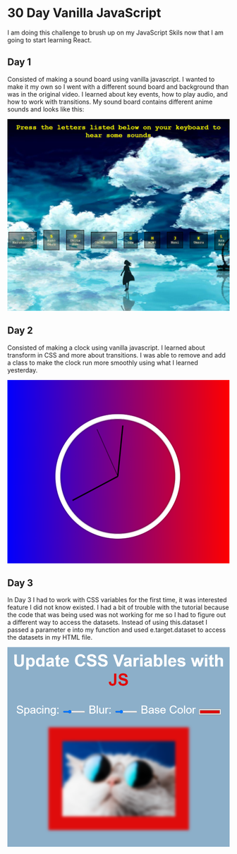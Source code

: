 # 30 Day Vanilla JavaScript

I am doing this challenge to brush up on my JavaScript Skils now that I am going to start learning React.

## Day 1

Consisted of making a sound board using vanilla javascript. I wanted to make it my own so I
went with a different sound board and background than was in the original video. I learned about key events, how to play audio, and how to work with transitions. My sound
board contains different anime sounds and looks like this:

![Alt text](ReadMeImg/DayOneImg.png)

## Day 2
Consisted of making a clock using vanilla javascript. I learned about transform in CSS and more about transitions. I was able to remove and add a class to make the clock run more smoothly using what I learned yesterday.

![Alt text](ReadMeImg/DayTwoImg.png)

## Day 3
In Day 3 I had to work with CSS variables for the first time, it was interested feature  I did not know existed. I had a bit of trouble with the tutorial because the code that was being used was not working for me so I had to figure out a different way to access the datasets. Instead of using 
this.dataset I passed a parameter e into my function and used e.target.dataset to access the datasets in my HTML file. 

![Alt text](ReadMeImg/DayThreeImg.png)